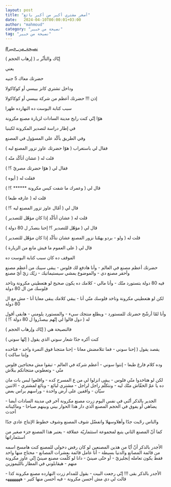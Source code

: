 ```yaml
---
layout: post
title: "أصغر مشتري أكبر من أكبر بائع"
date:   2024-04-10T00:00:01+03:00
author: "mahmoud"
category: "نصيحة من خبير"
tag: "نصيحة من خبير"
---
```



[<u>\#نصيحة\_من\_خبير</u>](https://www.facebook.com/hashtag/%D9%86%D8%B5%D9%8A%D8%AD%D8%A9_%D9%85%D9%86_%D8%AE%D8%A8%D9%8A%D8%B1?__eep__=6&__cft__%5b0%5d=AZUTj9gTOfgVJeRSJlB_RQcuYhZ1lrMxtfXQfR89xYK4wFNjjOzBKGkb3CRy4OGgG0LBOzGv3rKUfj2FH3X3a5b49eXwks0BpoBwaBbhEL6-B28NUwf05jiXUpi7n_AjHP7s3FhBymXaBmSjWlY-HSlULmOWgl6MQY7g4RxJsJgYAf-5YBoq4atxYBsQRs7PAtc&__tn__=*NK-R)




إيّاك والتأثّر بـ ( إرهاب الحجم )

يعني

حضرتك معاك 5 جنيه

وداخل تشتري كانز بيبسي أو كوكاكولا

إذن !!! حضرتك أعظم من شركة بيبسي أو كوكاكولا




سبب كتابة البوست ده النهارده ظهرا

هوّا إنّي كنت رايح مدينة السادات لزيارة مصنع مكرونة

في إطار دراسة لتصدير المكرونة لكينيا

وفي الطريق بأكّد على المسؤول في المصنع

فقال لي باستغراب ( هوّا حضرتك عاوز تزور المصنع ليه
)

قلت له ( عشان أتأكّد منّه )

فقال لي ( هوّا حضرتك مصريّ ؟! )

فقلت له ( أيوه )

قال لي ( وعمرك ما شفت كيس مكرونة \*\*\*\*\*\* ؟!
)

قلت له ( عارفه طبعا )

قال لي ( أمّال عاوز تزور المصنع ليه ؟! )

قلت له ( عشان أتأكّد إذا كان مؤهّل للتصدير )

قال لي ( مؤهّل للتصدير ؟! إحنا بنصدّر ل 80 دولة )

قلت له ( ولو - بردو يهمّنا نزور المصنع عشان نتأكّد إذا كان
مؤهّل للتصدير )

قال لي ( على العموم ما فيش مانع من الزيارة )




الموقف ده كان سبب كتابة البوست ده

حضرتك أعظم مصنع في العالم - وأنا هادفع لك فلوس - يبقى
سيبك من أعظم مصنع وأحقر مصنع دي - والموضوع يمشي سيستيماتيك - زيّك زيّ أيّ
مصنع




فيه 80 دولة بتستورد منّك - وأنا مالي - كلامك ده يكون صحيح
لو هتعطيني مكرونة وتاخد فلوسك من ال 80 دولة

لكن لو هتعطيني مكرونة وتاخد فلوسك منّي أنا - يبقي كلامك
يبقى معايا أنا - مش مع ال 80 دولة

وأنا لمّا أرشّح حضرتك للمستورد - ويطلع منتجك سيء -
والمستورد يلومني - هابقى أقول له ( دول قالوا لي إنّهم بيصدّروا ل 80 دولة
؟! )




فالنصيحة هي ( إيّاك وإرهاب الحجم )

كنت أكره جدّا شعار سوني الذي يقول ( إنّها سوني )

يقصد يقول ( إحنا سوني - فما تتلامضش معانا - إحنا منتجنا
فوق النمرة واحد - فتاخده وإنتا ساكت )

وده كلام فارغ طبعا - إنتوا سوني - أعظم شركة في العالم -
تبقوا مش محتاجين فلوس منّي - وتعطوني منتجاتكم ببلاش

لكن لو هتاخدوا منّي فلوس - يبقى انزلوا لي من ع المسرح
كده - واقلعوا لبس بات مان ده يا عمّ الخفّاش منّك ليه - ونتكلّم راجل لراجل -
مشتري لبائع - وبائع لمشتري - الاتنين سيّان - واقفين على أرض واحدة -
وراسهم براس بعض




الجدير بالذكر أنّني في نفس اليوم زرت مصنع مكرونة آخر في
مدينة السادات أيضا - يضاهي أو يفوق في الحجم المصنع الذي دار هذا الحوار
بيني وبينهم صباحا - وماكيناته أحدث

والناس رحّبت جدّا وأهلاوسهلا واتفضّل شوف المصنع وشوف خطوط
الإنتاج عادي جدّا

كما أنّ المصنع الثاني يتبع لمجموعة استثماريّة عملاقة -
يعتبر هذا المصنع جزء صغير من استثماراتها




الأجدر بالذكر أنّ أيّا من هذين المصنعين لو كان رفض دخولي
للمصنع كنت هامسح اسمه من قائمة المصانع والدنيا بسيطة - أنا عامل قائمة
بعشرات المصانع - محتاج منها واحد فقط يكون تعامله إنجليزيّ - أو حتّى صينيّ -
دانا لو كلّمت مصنع صينيّ إنّي عاوز مكرونة منهم - هيقابلوني في المطار
بالليموزين




الأجدر بالذكر بقى !!! إنّي رجعت البيت - بقول للمدام زرت
النهارده مصنع مكرونة كذا - قالت لي دي مش أحسن مكرونة - فيه أحسن منها
كتير - هههههههه
